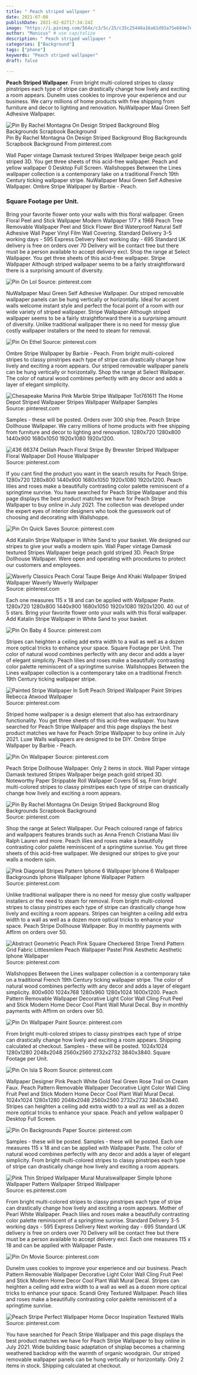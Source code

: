 ```yaml
---
title: " Peach striped wallpaper "
date: 2021-07-08
publishDate: 2021-02-02T17:34:24Z
image: "https://i.pinimg.com/564x/c3/5c/25/c35c25448a16a61d93a75e684e7e293c.jpg"
author: "Manicus" # use capitalize
description: " Peach striped wallpaper "
categories: ["Background"]
tags: ["phone"]
keywords: "Peach striped wallpaper"
draft: false

---
```



**Peach Striped Wallpaper**. From bright multi-colored stripes to classy pinstripes each type of stripe can drastically change how lively and exciting a room appears. Dunelm uses cookies to improve your experience and our business. We carry millions of home products with free shipping from furniture and decor to lighting and renovation. NuWallpaper Maui Green Self Adhesive Wallpaper.

![Pin By Rachel Montagna On Design Striped Background Blog Backgrounds Scrapbook Background](https://i.pinimg.com/originals/6a/b9/22/6ab922c6f6e2db915185370371b77e98.gif "Pin By Rachel Montagna On Design Striped Background Blog Backgrounds Scrapbook Background")
Pin By Rachel Montagna On Design Striped Background Blog Backgrounds Scrapbook Background From pinterest.com


Wall Paper vintage Damask textured Stripes Wallpaper beige peach gold striped 3D. You get three sheets of this acid-free wallpaper. Peach and yellow wallpaper 0 Desktop Full Screen. Wallshoppes Between the Lines wallpaper collection is a contemporary take on a traditional French 19th Century ticking wallpaper stripe. NuWallpaper Maui Green Self Adhesive Wallpaper. Ombre Stripe Wallpaper by Barbie - Peach.

### Square Footage per Unit.

Bring your favorite flower onto your walls with this floral wallpaper. Green Floral Peel and Stick Wallpaper Modern Wallpaper 177 x 1968 Peach Tree Removable Wallpaper Peel and Stick Flower Bird Waterproof Natural Self Adhesive Wall Paper Vinyl Film Wall Covering. Standard Delivery 3-5 working days - 595 Express Delivery Next working day - 695 Standard UK delivery is free on orders over 70 Delivery will be contact free but there must be a person available to accept delivery excl. Shop the range at Select Wallpaper. You get three sheets of this acid-free wallpaper. Stripe Wallpaper Although striped wallpaper seems to be a fairly straightforward there is a surprising amount of diversity.


![Pin On Lol](https://i.pinimg.com/originals/71/56/03/715603d0c3cdf2b5562f8b7d32d009b1.jpg "Pin On Lol")
Source: pinterest.com

NuWallpaper Maui Green Self Adhesive Wallpaper. Our striped removable wallpaper panels can be hung vertically or horizontally. Ideal for accent walls welcome instant style and perfect the focal point of a room with our wide variety of striped wallpaper. Stripe Wallpaper Although striped wallpaper seems to be a fairly straightforward there is a surprising amount of diversity. Unlike traditional wallpaper there is no need for messy glue costly wallpaper installers or the need to steam for removal.

![Pin On Ethel](https://i.pinimg.com/originals/15/81/79/158179c712c14c4104b056d144400e7c.jpg "Pin On Ethel")
Source: pinterest.com

Ombre Stripe Wallpaper by Barbie - Peach. From bright multi-colored stripes to classy pinstripes each type of stripe can drastically change how lively and exciting a room appears. Our striped removable wallpaper panels can be hung vertically or horizontally. Shop the range at Select Wallpaper. The color of natural wood combines perfectly with any decor and adds a layer of elegant simplicity.

![Chesapeake Marina Pink Marble Stripe Wallpaper Tot761611 The Home Depot Striped Wallpaper Stripes Wallpaper Wallpaper Samples](https://i.pinimg.com/originals/60/bd/8e/60bd8ecdee5298c7371934c2a5dc59d7.jpg "Chesapeake Marina Pink Marble Stripe Wallpaper Tot761611 The Home Depot Striped Wallpaper Stripes Wallpaper Wallpaper Samples")
Source: pinterest.com

Samples - these will be posted. Orders over 300 ship free. Peach Stripe Dollhouse Wallpaper. We carry millions of home products with free shipping from furniture and decor to lighting and renovation. 1280x720 1280x800 1440x900 1680x1050 1920x1080 1920x1200.

![436 66374 Delilah Peach Floral Stripe By Brewster Striped Wallpaper Floral Wallpaper Doll House Wallpaper](https://i.pinimg.com/originals/3b/88/2f/3b882fcf6bbcc52db345d1ca8f3fb21c.jpg "436 66374 Delilah Peach Floral Stripe By Brewster Striped Wallpaper Floral Wallpaper Doll House Wallpaper")
Source: pinterest.com

If you cant find the product you want in the search results for Peach Stripe. 1280x720 1280x800 1440x900 1680x1050 1920x1080 1920x1200. Peach lilies and roses make a beautifully contrasting color palette reminiscent of a springtime sunrise. You have searched for Peach Stripe Wallpaper and this page displays the best product matches we have for Peach Stripe Wallpaper to buy online in July 2021. The collection was developed under the expert eyes of interior designers who took the guesswork out of choosing and decorating with Wallshoppe.

![Pin On Quick Saves](https://i.pinimg.com/736x/3d/b1/b6/3db1b6b217587584d4c01314a33157ff.jpg "Pin On Quick Saves")
Source: pinterest.com

Add Katalin Stripe Wallpaper in White Sand to your basket. We designed our stripes to give your walls a modern spin. Wall Paper vintage Damask textured Stripes Wallpaper beige peach gold striped 3D. Peach Stripe Dollhouse Wallpaper. Were open and operating with procedures to protect our customers and employees.

![Waverly Classics Peach Coral Taupe Beige And Khaki Wallpaper Striped Wallpaper Waverly Waverly Wallpaper](https://i.pinimg.com/originals/3a/d2/3b/3ad23b84abd02133ec3932210d0186fb.jpg "Waverly Classics Peach Coral Taupe Beige And Khaki Wallpaper Striped Wallpaper Waverly Waverly Wallpaper")
Source: pinterest.com

Each one measures 115 x 18 and can be applied with Wallpaper Paste. 1280x720 1280x800 1440x900 1680x1050 1920x1080 1920x1200. 40 out of 5 stars. Bring your favorite flower onto your walls with this floral wallpaper. Add Katalin Stripe Wallpaper in White Sand to your basket.

![Pin On Baby 4](https://i.pinimg.com/474x/3d/ab/1a/3dab1abca80240e235504ac468cd0f78.jpg "Pin On Baby 4")
Source: pinterest.com

Stripes can heighten a ceiling add extra width to a wall as well as a dozen more optical tricks to enhance your space. Square Footage per Unit. The color of natural wood combines perfectly with any decor and adds a layer of elegant simplicity. Peach lilies and roses make a beautifully contrasting color palette reminiscent of a springtime sunrise. Wallshoppes Between the Lines wallpaper collection is a contemporary take on a traditional French 19th Century ticking wallpaper stripe.

![Painted Stripe Wallpaper In Soft Peach Striped Wallpaper Paint Stripes Rebecca Atwood Wallpaper](https://i.pinimg.com/736x/13/ed/8b/13ed8b197702373d79085bac071562f7.jpg "Painted Stripe Wallpaper In Soft Peach Striped Wallpaper Paint Stripes Rebecca Atwood Wallpaper")
Source: pinterest.com

Striped home wallpaper is a design element that also has extraordinary functionality. You get three sheets of this acid-free wallpaper. You have searched for Peach Stripe Wallpaper and this page displays the best product matches we have for Peach Stripe Wallpaper to buy online in July 2021. Luxe Walls wallpapers are designed to be DIY. Ombre Stripe Wallpaper by Barbie - Peach.

![Pin On Wallpaper](https://i.pinimg.com/736x/3b/2d/ee/3b2dee9e7f4ff995b69f0084d5fcb046.jpg "Pin On Wallpaper")
Source: pinterest.com

Peach Stripe Dollhouse Wallpaper. Only 2 items in stock. Wall Paper vintage Damask textured Stripes Wallpaper beige peach gold striped 3D. Noteworthy Paper Strippable Roll Wallpaper Covers 56 sq. From bright multi-colored stripes to classy pinstripes each type of stripe can drastically change how lively and exciting a room appears.

![Pin By Rachel Montagna On Design Striped Background Blog Backgrounds Scrapbook Background](https://i.pinimg.com/originals/6a/b9/22/6ab922c6f6e2db915185370371b77e98.gif "Pin By Rachel Montagna On Design Striped Background Blog Backgrounds Scrapbook Background")
Source: pinterest.com

Shop the range at Select Wallpaper. Our Peach coloured range of fabrics and wallpapers features brands such as Anna French Cristiana Masi iliv Ralph Lauren and more. Peach lilies and roses make a beautifully contrasting color palette reminiscent of a springtime sunrise. You get three sheets of this acid-free wallpaper. We designed our stripes to give your walls a modern spin.

![Pink Diagonal Stripes Pattern Iphone 6 Wallpaper Iphone 6 Wallpaper Backgrounds Iphone Wallpaper Iphone Wallpaper Pattern](https://i.pinimg.com/originals/3f/d7/5c/3fd75c8b72a080a0b24f860d950bcbf4.jpg "Pink Diagonal Stripes Pattern Iphone 6 Wallpaper Iphone 6 Wallpaper Backgrounds Iphone Wallpaper Iphone Wallpaper Pattern")
Source: pinterest.com

Unlike traditional wallpaper there is no need for messy glue costly wallpaper installers or the need to steam for removal. From bright multi-colored stripes to classy pinstripes each type of stripe can drastically change how lively and exciting a room appears. Stripes can heighten a ceiling add extra width to a wall as well as a dozen more optical tricks to enhance your space. Peach Stripe Dollhouse Wallpaper. Buy in monthly payments with Affirm on orders over 50.

![Abstract Geometric Peach Pink Square Checkered Stripe Trend Pattern Grid Fabric Littlesmilem Peach Wallpaper Pastel Pink Aesthetic Aesthetic Iphone Wallpaper](https://i.pinimg.com/originals/42/96/c5/4296c5851b7cb0764f36d952d60d65e6.png "Abstract Geometric Peach Pink Square Checkered Stripe Trend Pattern Grid Fabric Littlesmilem Peach Wallpaper Pastel Pink Aesthetic Aesthetic Iphone Wallpaper")
Source: pinterest.com

Wallshoppes Between the Lines wallpaper collection is a contemporary take on a traditional French 19th Century ticking wallpaper stripe. The color of natural wood combines perfectly with any decor and adds a layer of elegant simplicity. 800x600 1024x768 1280x960 1280x1024 1600x1200. Peach Pattern Removable Wallpaper Decorative Light Color Wall Cling Fruit Peel and Stick Modern Home Decor Cool Plant Wall Mural Decal. Buy in monthly payments with Affirm on orders over 50.

![Pin On Wallpaper Paint](https://i.pinimg.com/originals/6b/79/b8/6b79b8c09d8b686a82d7833d051b65ec.jpg "Pin On Wallpaper Paint")
Source: pinterest.com

From bright multi-colored stripes to classy pinstripes each type of stripe can drastically change how lively and exciting a room appears. Shipping calculated at checkout. Samples - these will be posted. 1024x1024 1280x1280 2048x2048 2560x2560 2732x2732 3840x3840. Square Footage per Unit.

![Pin On Isla S Room](https://i.pinimg.com/originals/15/08/ff/1508ff2a944e2d31d7fe1cd416dc5425.png "Pin On Isla S Room")
Source: pinterest.com

Wallpaper Designer Pink Peach White Gold Teal Green Rose Trail on Cream Faux. Peach Pattern Removable Wallpaper Decorative Light Color Wall Cling Fruit Peel and Stick Modern Home Decor Cool Plant Wall Mural Decal. 1024x1024 1280x1280 2048x2048 2560x2560 2732x2732 3840x3840. Stripes can heighten a ceiling add extra width to a wall as well as a dozen more optical tricks to enhance your space. Peach and yellow wallpaper 0 Desktop Full Screen.

![Pin On Backgrounds Paper](https://i.pinimg.com/originals/78/67/fa/7867fa0b9b2a7f52114f4369ea4211f0.jpg "Pin On Backgrounds Paper")
Source: pinterest.com

Samples - these will be posted. Samples - these will be posted. Each one measures 115 x 18 and can be applied with Wallpaper Paste. The color of natural wood combines perfectly with any decor and adds a layer of elegant simplicity. From bright multi-colored stripes to classy pinstripes each type of stripe can drastically change how lively and exciting a room appears.

![Pink Thin Striped Wallpaper Mural Muralswallpaper Simple Iphone Wallpaper Pattern Wallpaper Striped Wallpaper](https://i.pinimg.com/originals/d8/42/f5/d842f56a27c255939a5ccefd41d21b40.jpg "Pink Thin Striped Wallpaper Mural Muralswallpaper Simple Iphone Wallpaper Pattern Wallpaper Striped Wallpaper")
Source: es.pinterest.com

From bright multi-colored stripes to classy pinstripes each type of stripe can drastically change how lively and exciting a room appears. Mother of Pearl White Wallpaper. Peach lilies and roses make a beautifully contrasting color palette reminiscent of a springtime sunrise. Standard Delivery 3-5 working days - 595 Express Delivery Next working day - 695 Standard UK delivery is free on orders over 70 Delivery will be contact free but there must be a person available to accept delivery excl. Each one measures 115 x 18 and can be applied with Wallpaper Paste.

![Pin On Movie](https://i.pinimg.com/originals/1e/d9/91/1ed991a7b52226fed13699b1b0178c16.png "Pin On Movie")
Source: pinterest.com

Dunelm uses cookies to improve your experience and our business. Peach Pattern Removable Wallpaper Decorative Light Color Wall Cling Fruit Peel and Stick Modern Home Decor Cool Plant Wall Mural Decal. Stripes can heighten a ceiling add extra width to a wall as well as a dozen more optical tricks to enhance your space. Scandi Grey Textured Wallpaper. Peach lilies and roses make a beautifully contrasting color palette reminiscent of a springtime sunrise.

![Peach Stripe Perfect Wallpaper Home Decor Inspiration Textured Walls](https://i.pinimg.com/564x/c3/5c/25/c35c25448a16a61d93a75e684e7e293c.jpg "Peach Stripe Perfect Wallpaper Home Decor Inspiration Textured Walls")
Source: pinterest.com

You have searched for Peach Stripe Wallpaper and this page displays the best product matches we have for Peach Stripe Wallpaper to buy online in July 2021. Wide building basic adaptation of shiplap becomes a charming weathered backdrop with the warmth of organic woodgrain. Our striped removable wallpaper panels can be hung vertically or horizontally. Only 2 items in stock. Shipping calculated at checkout.

